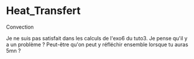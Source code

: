 # Heat_Transfert
Convection

Je ne suis pas satisfait dans les calculs de l'exo6 du tuto3.
Je pense qu'il y a un problème ?
Peut-être qu'on peut y réfléchir ensemble lorsque tu auras 5mn ?

